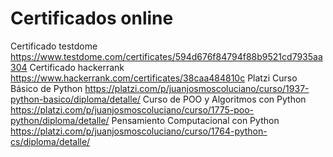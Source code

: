 # Certificados online
Certificado testdome
https://www.testdome.com/certificates/594d676f84794f88b9521cd7935aa304
Certificado hackerrank
https://www.hackerrank.com/certificates/38caa484810c
Platzi
Curso Básico de Python
https://platzi.com/p/juanjosmoscoluciano/curso/1937-python-basico/diploma/detalle/
Curso de POO y Algoritmos con Python
https://platzi.com/p/juanjosmoscoluciano/curso/1775-poo-python/diploma/detalle/
Pensamiento Computacional con Python
https://platzi.com/p/juanjosmoscoluciano/curso/1764-python-cs/diploma/detalle/
